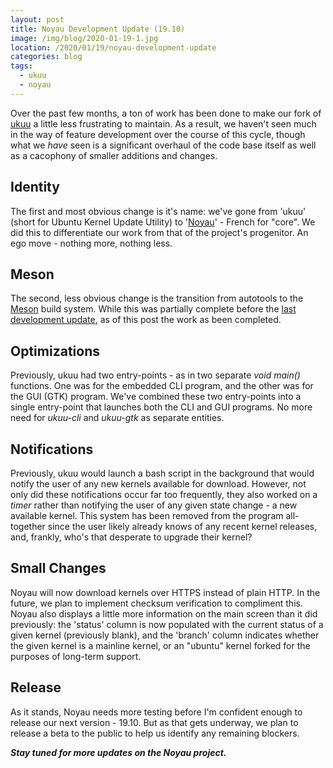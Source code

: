 ```yaml
---
layout: post
title: Noyau Development Update (19.10)
image: /img/blog/2020-01-19-1.jpg
location: /2020/01/19/noyau-development-update
categories: blog
tags:
  - ukuu
  - noyau
---
```


Over the past few months, a ton of work has been done to make our fork of [ukuu](https://github.com/joshuadowding/noyau) a little less frustrating to maintain. As a result, we haven't seen much in the way of feature development over the course of this cycle, though what we *have* seen is a significant overhaul of the code base itself as well as a cacophony of smaller additions and changes.

## Identity
The first and most obvious change is it's name: we've gone from 'ukuu' (short for Ubuntu Kernel Update Utility) to '[Noyau](https://www.collinsdictionary.com/dictionary/french-english/noyau)' - French for "core". We did this to differentiate our work from that of the project's progenitor. An ego move - nothing more, nothing less.

## Meson
The second, less obvious change is the transition from autotools to the [Meson](https://mesonbuild.com/) build system. While this was partially complete before the [last development update](https://joshuadowding.github.io/2019/09/25/ukuu-development/), as of this post the work as been completed.

## Optimizations
Previously, ukuu had two entry-points - as in two separate *void main()* functions. One was for the embedded CLI program, and the other was for the GUI (GTK) program. We've combined these two entry-points into a single entry-point that launches both the CLI and GUI programs. No more need for *ukuu-cli* and *ukuu-gtk* as separate entities.

## Notifications
Previously, ukuu would launch a bash script in the background that would notify the user of any new kernels available for download. However, not only did these notifications occur far too frequently, they also worked on a *timer* rather than notifying the user of any given state change - a new available kernel. This system has been removed from the program all-together since the user likely already knows of any recent kernel releases, and, frankly, who's that desperate to upgrade their kernel?

## Small Changes
Noyau will now download kernels over HTTPS instead of plain HTTP. In the future, we plan to implement checksum verification to compliment this. Noyau also displays a little more information on the main screen than it did previously: the 'status' column is now populated with the current status of a given kernel (previously blank), and the 'branch' column indicates whether the given kernel is a mainline kernel, or an "ubuntu" kernel forked for the purposes of long-term support.

## Release
As it stands, Noyau needs more testing before I'm confident enough to release our next version - 19.10. But as that gets underway, we plan to release a beta to the public to help us identify any remaining blockers.

***Stay tuned for more updates on the Noyau project.***
